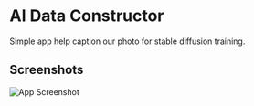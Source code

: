 
# AI Data Constructor

Simple app help caption our photo for stable diffusion training.



## Screenshots

![App Screenshot](https://via.placeholder.com/468x300?text=App+Screenshot+Here)

